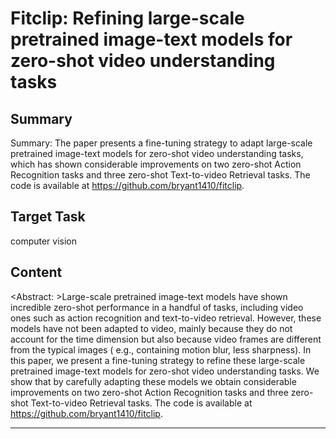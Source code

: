 # Fitclip: Refining large-scale pretrained image-text models for zero-shot video understanding tasks

## Summary

Summary: The paper presents a fine-tuning strategy to adapt large-scale pretrained image-text models for zero-shot video understanding tasks, which has shown considerable improvements on two zero-shot Action Recognition tasks and three zero-shot Text-to-video Retrieval tasks. The code is available at https://github.com/bryant1410/fitclip.


## Target Task

computer vision

## Content

<Abstract: >Large-scale pretrained image-text models have shown incredible zero-shot performance in a handful of tasks, including video ones such as action recognition and text-to-video retrieval. However, these models have not been adapted to video, mainly because they do not account for the time dimension but also because video frames are different from the typical images ( e.g., containing motion blur, less sharpness). In this paper, we present a fine-tuning strategy to refine these large-scale pretrained image-text models for zero-shot video understanding tasks. We show that by carefully adapting these models we obtain considerable improvements on two zero-shot Action Recognition tasks and three zero-shot Text-to-video Retrieval tasks. The code is available at https://github.com/bryant1410/fitclip.



---

